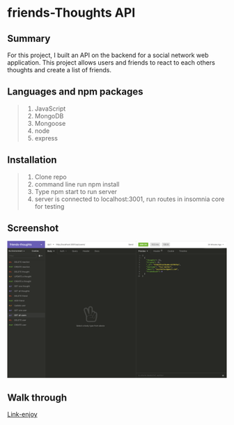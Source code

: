 # friends-Thoughts API
## Summary
 For this project, I built an API on the backend for a social network web application. This project allows users and friends to react to each others thoughts and create a list of friends.

## Languages and npm packages
> 1. JavaScript
> 2. MongoDB
> 3. Mongoose
> 4. node
> 5. express

## Installation
> 1. Clone repo
> 2. command line run npm install
> 3. Type npm start to run server
> 4. server is connected to localhost:3001, run routes in insomnia core for testing

## Screenshot 
![insomnia-core](screenshot.png)

## Walk through
[Link-enjoy](https://drive.google.com/file/d/1_E7msHVW47YBjh-Qiswp9Zw3evG-2EUi/view)